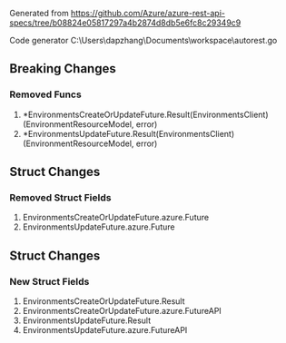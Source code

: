 Generated from https://github.com/Azure/azure-rest-api-specs/tree/b08824e05817297a4b2874d8db5e6fc8c29349c9

Code generator C:\Users\dapzhang\Documents\workspace\autorest.go

## Breaking Changes

### Removed Funcs

1. *EnvironmentsCreateOrUpdateFuture.Result(EnvironmentsClient) (EnvironmentResourceModel, error)
1. *EnvironmentsUpdateFuture.Result(EnvironmentsClient) (EnvironmentResourceModel, error)

## Struct Changes

### Removed Struct Fields

1. EnvironmentsCreateOrUpdateFuture.azure.Future
1. EnvironmentsUpdateFuture.azure.Future

## Struct Changes

### New Struct Fields

1. EnvironmentsCreateOrUpdateFuture.Result
1. EnvironmentsCreateOrUpdateFuture.azure.FutureAPI
1. EnvironmentsUpdateFuture.Result
1. EnvironmentsUpdateFuture.azure.FutureAPI
